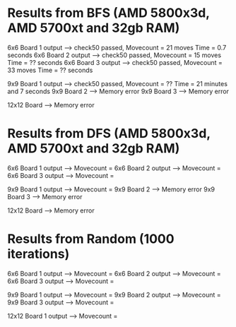 # Results from BFS (AMD 5800x3d, AMD 5700xt and 32gb RAM)
6x6 Board 1 output --> check50 passed, Movecount = 21 moves Time = 0.7 seconds
6x6 Board 2 output --> check50 passed, Movecount = 15 moves Time = ?? seconds
6x6 Board 3 output --> check50 passed, Movecount = 33 moves Time =  ?? seconds

9x9 Board 1 output --> check50 passed, Movecount = ?? Time = 21 minutes and 7 seconds
9x9 Board 2 --> Memory error
9x9 Board 3 --> Memory error

12x12 Board --> Memory error

# Results from DFS (AMD 5800x3d, AMD 5700xt and 32gb RAM)
6x6 Board 1 output --> Movecount = 
6x6 Board 2 output --> Movecount = 
6x6 Board 3 output --> Movecount = 

9x9 Board 1 output --> Movecount = 
9x9 Board 2 --> Memory error
9x9 Board 3 --> Memory error

12x12 Board --> Memory error


# Results from Random (1000 iterations)
6x6 Board 1 output --> Movecount = 
6x6 Board 2 output --> Movecount = 
6x6 Board 3 output --> Movecount = 

9x9 Board 1 output --> Movecount = 
9x9 Board 2 output --> Movecount = 
9x9 Board 3 output --> Movecount = 

12x12 Board 1 output --> Movecount = 


